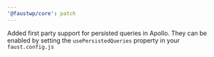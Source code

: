 ```yaml
---
'@faustwp/core': patch
---
```


Added first party support for persisted queries in Apollo. They can be enabled by setting the `usePersistedQueries` property in your `faust.config.js`
